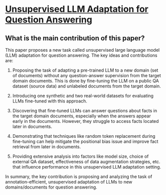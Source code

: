 # [Unsupervised LLM Adaptation for Question Answering](https://arxiv.org/abs/2402.12170)

## What is the main contribution of this paper?

 This paper proposes a new task called unsupervised large language model (LLM) adaptation for question answering. The key ideas and contributions are:

1) Proposing the task of adapting a pre-trained LLM to a new domain (set of documents) without any question-answer supervision from the target domain documents. This is done by fine-tuning the LLM on a public QA dataset (source data) and unlabeled documents from the target domain.

2) Introducing one synthetic and two real-world datasets for evaluating LLMs fine-tuned with this approach. 

3) Discovering that fine-tuned LLMs can answer questions about facts in the target domain documents, especially when the answers appear early in the documents. However, they struggle to access facts located later in documents.

4) Demonstrating that techniques like random token replacement during fine-tuning can help mitigate the positional bias issue and improve fact retrieval from later in documents.

5) Providing extensive analysis into factors like model size, choice of external QA dataset, effectiveness of data augmentation strategies, etc. that influence performance in this unsupervised LLM adaptation setting.

In summary, the key contribution is proposing and analyzing the task of annotation-efficient, unsupervised adaptation of LLMs to new domains/documents for question answering.
